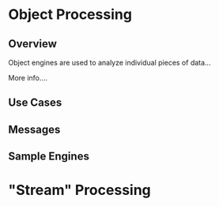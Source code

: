 # Object Processing

<!--TODO: Massage info from this section https://docs.veritone.com/#/engines/guidelines/real-time-engines?id=constructing-an-engine-in-chunk-mode -->

## Overview

Object engines are used to analyze individual pieces of data...

More info....

## Use Cases

## Messages

## Sample Engines

# "Stream" Processing
